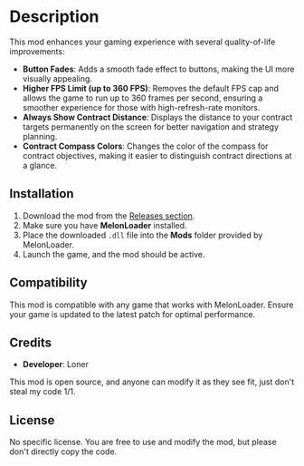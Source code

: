 # Description

This mod enhances your gaming experience with several quality-of-life improvements:
- **Button Fades**: Adds a smooth fade effect to buttons, making the UI more visually appealing.
- **Higher FPS Limit (up to 360 FPS)**: Removes the default FPS cap and allows the game to run up to 360 frames per second, ensuring a smoother experience for those with high-refresh-rate monitors.
- **Always Show Contract Distance**: Displays the distance to your contract targets permanently on the screen for better navigation and strategy planning.
- **Contract Compass Colors**: Changes the color of the compass for contract objectives, making it easier to distinguish contract directions at a glance.

## Installation

1. Download the mod from the [Releases section](https://github.com/Loner1536/QualityOfLife/releases).
2. Make sure you have **MelonLoader** installed.
3. Place the downloaded `.dll` file into the **Mods** folder provided by MelonLoader.
4. Launch the game, and the mod should be active.

## Compatibility

This mod is compatible with any game that works with MelonLoader. Ensure your game is updated to the latest patch for optimal performance.

## Credits

- **Developer**: Loner

This mod is open source, and anyone can modify it as they see fit, just don't steal my code 1/1.

## License

No specific license. You are free to use and modify the mod, but please don't directly copy the code.
